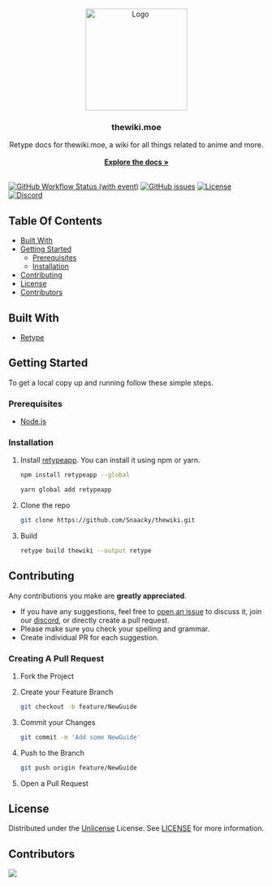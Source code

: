 <br/>
<p align="center">
  <a href="https://github.com/Snaacky/thewiki">
    <img src="https://files.catbox.moe/m1lt04.png" alt="Logo" width="200" height="200">
  </a>

  <h3 align="center">thewiki.moe</h3>

  <p align="center">
    Retype docs for thewiki.moe, a wiki for all things related to anime and more.
    <br/>
    <br/>
    <a href="https://thewiki.moe/"><strong>Explore the docs »</strong></a>
    <br/>
    <br/>
  </p>
</p>

[![GitHub Workflow Status (with event)](https://img.shields.io/github/actions/workflow/status/Snaacky/thewiki/retype-action.yml?style=for-the-badge&logo=github)](https://github.com/Snaacky/thewiki/actions) [![GitHub issues](https://img.shields.io/github/issues/Snaacky/thewiki?style=for-the-badge&logo=github)](https://github.com/Snaacky/thewiki/issues) [![License](https://img.shields.io/github/license/Snaacky/thewiki?style=for-the-badge&logo=unlicense)](https://github.com/Snaacky/thewiki/blob/master/LICENSE) [![Discord](https://img.shields.io/discord/974468300304171038?style=for-the-badge&logo=discord)](https://discord.gg/snackbox)

## Table Of Contents

* [Built With](#built-with)
* [Getting Started](#getting-started)
  * [Prerequisites](#prerequisites)
  * [Installation](#installation)
* [Contributing](#contributing)
* [License](#license)
* [Contributors](#contributors)

## Built With

- [Retype](https://retype.com/)

## Getting Started

To get a local copy up and running follow these simple steps.

### Prerequisites

- [Node.js](https://nodejs.org/en)

### Installation

1. Install [retypeapp](https://www.npmjs.com/package/retypeapp). You can install it using npm or yarn.

    ```sh
    npm install retypeapp --global
    ```

    ```sh
    yarn global add retypeapp
    ```

2. Clone the repo

    ```sh
    git clone https://github.com/Snaacky/thewiki.git
    ```

4. Build

    ```sh
    retype build thewiki --output retype
    ```

## Contributing

Any contributions you make are **greatly appreciated**.

- If you have any suggestions, feel free to [open an issue](https://github.com/Snaacky/thewiki/issues/new) to discuss it, join our [discord](https://discord.gg/snackbox), or directly create a pull request.
- Please make sure you check your spelling and grammar.
- Create individual PR for each suggestion.


### Creating A Pull Request

1. Fork the Project
2. Create your Feature Branch

    ```sh
    git checkout -b feature/NewGuide
    ```
3. Commit your Changes

    ```sh
    git commit -m 'Add some NewGuide'
    ```
4. Push to the Branch

    ```sh
    git push origin feature/NewGuide
    ```
5. Open a Pull Request

## License

Distributed under the [Unlicense](https://opensource.org/license/unlicense/) License. See [LICENSE](https://github.com/Snaacky/thewiki/blob/master/LICENSE) for more information.

## Contributors

<a href="https://github.com/Snaacky/thewiki/graphs/contributors">
  <img src="https://contrib.rocks/image?repo=Snaacky/thewiki" />
</a>
